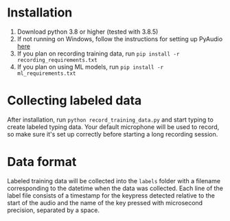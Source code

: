 # Installation
1. Download python 3.8 or higher (tested with 3.8.5)
2. If not running on Windows, follow the instructions for setting up PyAudio [here](https://pypi.org/project/PyAudio/)
3. If you plan on recording training data, run `pip install -r recording_requirements.txt`
4. If you plan on using ML models, run `pip install -r ml_requirements.txt`

# Collecting labeled data
After installation, run `python record_training_data.py` and start typing to create labeled typing data.
Your default microphone will be used to record, so make sure it's set up correctly before starting a long recording session.

# Data format
Labeled training data will be collected into the `labels` folder with a filename corresponding to the datetime when the data was collected.
Each line of the label file consists of a timestamp for the keypress detected relative to the start of the audio and the name of the key pressed with microsecond precision, separated by a space.
